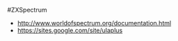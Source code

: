 #ZXSpectrum

* http://www.worldofspectrum.org/documentation.html
* https://sites.google.com/site/ulaplus


